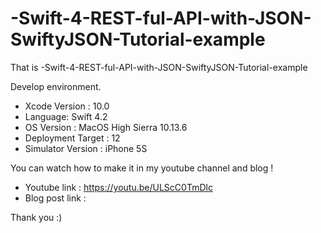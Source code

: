 # -Swift-4-REST-ful-API-with-JSON-SwiftyJSON-Tutorial-example

That is -Swift-4-REST-ful-API-with-JSON-SwiftyJSON-Tutorial-example

Develop environment.

- Xcode Version : 10.0
- Language: Swift 4.2
- OS Version : MacOS High Sierra 10.13.6
- Deployment Target : 12
- Simulator Version : iPhone 5S

You can watch how to make it in my youtube channel and blog !

- Youtube link : https://youtu.be/ULScC0TmDlc
- Blog post link : 

Thank you :)
